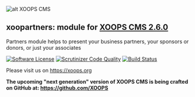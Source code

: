 ![alt XOOPS CMS](https://xoops.org/images/logoXoops4GithubRepository.png)
## xoopartners: module for [XOOPS CMS 2.6.0](https://github.com/XOOPS/XoopsCore)

Partners module helps to present your business partners, your sponsors or donors, or just your associates

[![Software License](https://img.shields.io/badge/license-GPL-brightgreen.svg?style=flat)](LICENSE) 
[![Scrutinizer Code Quality](https://scrutinizer-ci.com/g/mambax7/xoopartners/badges/quality-score.png?b=master)](https://scrutinizer-ci.com/g/mambax7/xoopartners/?branch=master)
[![Build Status](https://scrutinizer-ci.com/g/mambax7/xoopartners/badges/build.png?b=master)](https://scrutinizer-ci.com/g/mambax7/xoopartners/build-status/master)

Please visit us on https://xoops.org

**The upcoming "next generation" version of XOOPS CMS is being crafted on GitHub at: https://github.com/XOOPS**

